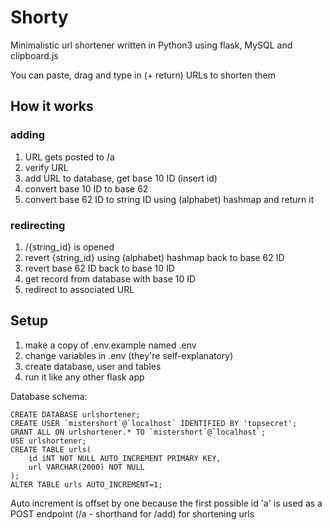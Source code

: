 # Shorty
Minimalistic url shortener written in Python3 using flask, MySQL and clipboard.js

You can paste, drag and type in (+ return) URLs to shorten them

## How it works
### adding
1.	URL gets posted to /a
2.	verify URL
3.	add URL to database, get base 10 ID (insert id)
4.	convert base 10 ID to base 62
5.	convert base 62 ID to string ID using (alphabet) hashmap and return it

### redirecting
1.	/{string_id} is opened
2.	revert {string_id} using (alphabet) hashmap back to base 62 ID
3.	revert base 62 ID back to base 10 ID
4.	get record from database with base 10 ID
5.	redirect to associated URL

## Setup
1.	make a copy of .env.example named .env
2.	change variables in .env (they're self-explanatory)
3.	create database, user and tables
4.	run it like any other flask app

Database schema:
```
CREATE DATABASE urlshortener;
CREATE USER `mistershort`@`localhost` IDENTIFIED BY 'topsecret';
GRANT ALL ON urlshortener.* TO `mistershort`@`localhost`;
USE urlshortener;
CREATE TABLE urls(
	id iNT NOT NULL AUTO_INCREMENT PRIMARY KEY, 
	url VARCHAR(2000) NOT NULL
);
ALTER TABLE urls AUTO_INCREMENT=1;
```

Auto increment is offset by one because the first possible id 'a' is used as a POST endpoint (/a - shorthand for /add) for shortening urls
